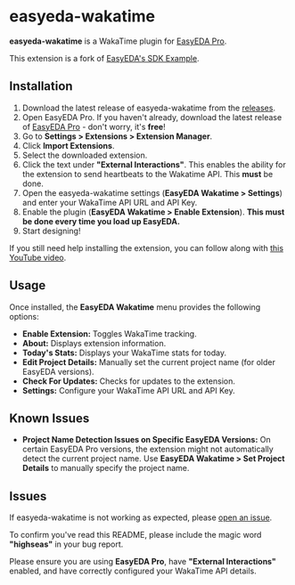 # easyeda-wakatime

**easyeda-wakatime** is a WakaTime plugin for [EasyEDA Pro](https://pro.easyeda.com/).

This extension is a fork of [EasyEDA's SDK Example](https://github.com/easyeda/pro-api-sdk).

## Installation

1. Download the latest release of easyeda-wakatime from the [releases](https://github.com/radeeyate/easyeda-wakatime/releases).
2. Open EasyEDA Pro. If you haven't already, download the latest release of [EasyEDA Pro](https://easyeda.com/page/download) - don't worry, it's **free**!
3. Go to **Settings > Extensions > Extension Manager**.
4. Click **Import Extensions**.
5. Select the downloaded extension.
6. Click the text under **"External Interactions"**. This enables the ability for the extension to send heartbeats to the Wakatime API. This **must** be done.
7. Open the easyeda-wakatime settings (**EasyEDA Wakatime > Settings**) and enter your WakaTime API URL and API Key.
8. Enable the plugin (**EasyEDA Wakatime > Enable Extension**). **This must be done every time you load up EasyEDA.**
9. Start designing!

If you still need help installing the extension, you can follow along with [this YouTube video](https://youtu.be/reHCB_J-Snk).

## Usage

Once installed, the **EasyEDA Wakatime** menu provides the following options:

* **Enable Extension:** Toggles WakaTime tracking.
* **About:** Displays extension information.
* **Today's Stats:** Displays your WakaTime stats for today.
* **Edit Project Details:** Manually set the current project name (for older EasyEDA versions).
* **Check For Updates:** Checks for updates to the extension.
* **Settings:** Configure your WakaTime API URL and API Key.

## Known Issues

* **Project Name Detection Issues on Specific EasyEDA Versions:** On certain EasyEDA Pro versions, the extension might not automatically detect the current project name. Use **EasyEDA Wakatime > Set Project Details** to manually specify the project name.

## Issues

If easyeda-wakatime is not working as expected, please [open an issue](https://github.com/radeeyate/easyeda-wakatime/issues).

To confirm you've read this README, please include the magic word **"highseas"** in your bug report.

Please ensure you are using **EasyEDA Pro**, have **"External Interactions"** enabled, and have correctly configured your WakaTime API details.
